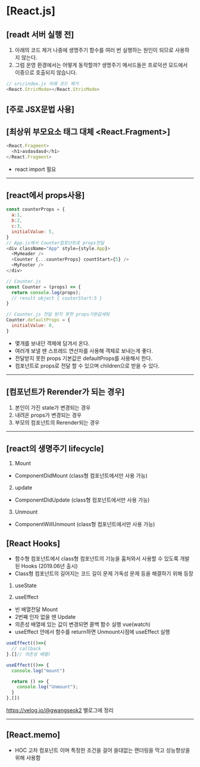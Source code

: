 # [React.js]

## [readt 서버 실행 전]

1. 아래의 코드 제거 나중에 생명주기 함수를 여러 번 실행하는 원인이 되므로 사용하지 않는다. 
2. 그럼 운영 환경에서는 어떻게 동작할까?
생명주기 메서드들은 프로덕션 모드에서 이중으로 호출되지 않습니다.
```javascript
// src/index.js 아래 코드 제거
<React.StricMode></React.StricMode>
```

## [주로 JSX문법 사용]


## [최상위 부모요소 태그 대체 <React.Fragment>]
```javascript
<React.Fragment>
  <h1>asdasdasd</h1>
</React.Fragment>

```
- react import 필요

---

## [react에서 props사용]

```javascript
const counterProps = {
  a:1,
  b:2,
  c:3,
  initialValue: 5,
}
// App.js에서 Counter컴포넌트로 props전달
<div className="App" style={style.App}>
  <MyHeader />
  <Counter {...counterProps} countStart={5} />
  <MyFooter />
</div>

// Counter.js
const Counter = (props) => {
  return console.log(props);
  // result object { couterStart:5 }
}

// Counter.js 전달 받지 못한 props기본값세팅
Counter.defaultProps = {
  initialValue: 0,
}
```
- 몇개를 보내던 객체에 담겨서 온다.
- 여러개 보낼 땐 스프레드 연산자를 사용해 객체로 보내는게 좋다. 
- 전달받지 못한 props 기본값은 defaultProps를 사용해서 한다.
- 컴포넌트로 props로 전달 할 수 있으며 children으로 받을 수 있다.
---


## [컴포넌트가 Rerender가 되는 경우]
1. 본인이 가진 state가 변경되는 경우
2. 내려온 props가 변경되는 경우
3. 부모의 컴포넌트의 Rerender되는 경우

---

## [react의 생명주기 lifecycle]

1. Mount
- ComponentDidMount (class형 컴포넌트에서만 사용 가능)

2. update
- ComponentDidUpdate (class형 컴포넌트에서만 사용 가능)

3. Unmount
- ComponentWillUnmount (class형 컴포넌트에서만 사용 가능)

## [React Hooks]
- 함수형 컴포넌트에서 class형 컴포넌트의 기능을 훔처와서 사용할 수 있도록 개발된 Hooks 
(2019.06년 출시)
- Class형 컴포넌트의 길어지는 코드 길이 문제 가독성 문제 등을 해결하기 위해 등장

1. useState

2. useEffect

- 빈 배열전달 Mount
- 2번째 인자 없을 땐 Update
- 의존성 배열에 있는 값이 변경되면 콜백 함수 실행 vue(watch)
- useEffect 안에서 함수를 return하면 Unmount시점에 useEffect 실행
```javascript
useEffect(()=>{
  // callback
}.[]// 의존성 배열)

useEffect(()=> {
  console.log("mount")

  return () => {
    console.log("Unmount");
  }
},[])
```

https://velog.io/@gwangseok2 밸로그에 정리

---

## [React.memo]

- HOC 고차 컴포넌트 이며 특정한 조건을 걸어 쓸대없는 랜더링을 막고 성능향상을 위해 사용함